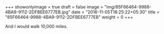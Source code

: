 +++
showonlyimage = true
draft = false
image = "img/85F66464-9988-4BA9-9112-2DFBEE6777EB.jpg"
date = "2016-11-05T18:25:22+05:30"
title = "85F66464-9988-4BA9-9112-2DFBEE6777EB"
weight = 0
+++

And I would walk 10,000 miles.

